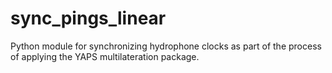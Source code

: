 # sync_pings_linear

Python module for synchronizing hydrophone clocks as part of the process of applying the YAPS multilateration package.

